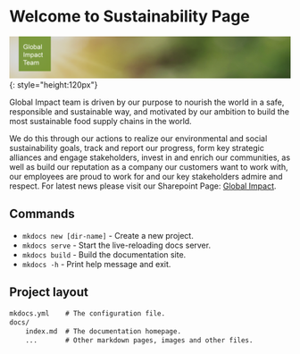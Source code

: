 # Welcome to Sustainability Page
![Sustainability](./images/Welcome_Page.png "Sustainability"){: style="height:120px"}

Global Impact team is driven by our purpose to nourish the world in a safe, responsible and sustainable way, and motivated by our ambition to build the most sustainable food supply chains in the world. 

We do this through our actions to realize our environmental and social sustainability goals, track and report our progress, form key strategic alliances and engage stakeholders, invest in and enrich our communities, as well as build our reputation as a company our customers want to work with, our employees are proud to work for and our key stakeholders admire and respect.
For latest news please visit our Sharepoint Page: [Global Impact](https://cargillonline.sharepoint.com/sites/Global_Impact).

## Commands

* `mkdocs new [dir-name]` - Create a new project.
* `mkdocs serve` - Start the live-reloading docs server.
* `mkdocs build` - Build the documentation site.
* `mkdocs -h` - Print help message and exit.

## Project layout

    mkdocs.yml    # The configuration file.
    docs/
        index.md  # The documentation homepage.
        ...       # Other markdown pages, images and other files.
